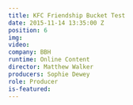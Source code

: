 ```yaml
---
title: KFC Friendship Bucket Test
date: 2015-11-14 13:35:00 Z
position: 6
img: 
video: 
company: BBH
runtime: Online Content
director: Matthew Walker
producers: Sophie Dewey
role: Producer
is-featured: 
---
```


